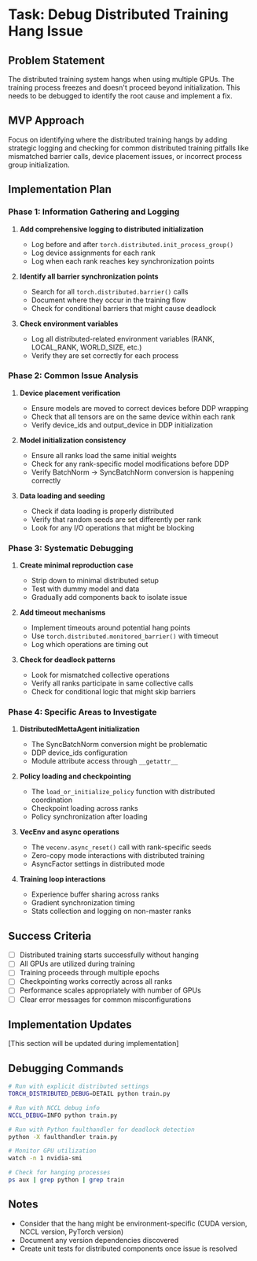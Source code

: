 # Task: Debug Distributed Training Hang Issue

## Problem Statement
The distributed training system hangs when using multiple GPUs. The training process freezes and doesn't proceed beyond initialization. This needs to be debugged to identify the root cause and implement a fix.

## MVP Approach
Focus on identifying where the distributed training hangs by adding strategic logging and checking for common distributed training pitfalls like mismatched barrier calls, device placement issues, or incorrect process group initialization.

## Implementation Plan

### Phase 1: Information Gathering and Logging
1. **Add comprehensive logging to distributed initialization**
   - Log before and after `torch.distributed.init_process_group()`
   - Log device assignments for each rank
   - Log when each rank reaches key synchronization points

2. **Identify all barrier synchronization points**
   - Search for all `torch.distributed.barrier()` calls
   - Document where they occur in the training flow
   - Check for conditional barriers that might cause deadlock

3. **Check environment variables**
   - Log all distributed-related environment variables (RANK, LOCAL_RANK, WORLD_SIZE, etc.)
   - Verify they are set correctly for each process

### Phase 2: Common Issue Analysis
1. **Device placement verification**
   - Ensure models are moved to correct devices before DDP wrapping
   - Check that all tensors are on the same device within each rank
   - Verify device_ids and output_device in DDP initialization

2. **Model initialization consistency**
   - Ensure all ranks load the same initial weights
   - Check for any rank-specific model modifications before DDP
   - Verify BatchNorm → SyncBatchNorm conversion is happening correctly

3. **Data loading and seeding**
   - Check if data loading is properly distributed
   - Verify that random seeds are set differently per rank
   - Look for any I/O operations that might be blocking

### Phase 3: Systematic Debugging
1. **Create minimal reproduction case**
   - Strip down to minimal distributed setup
   - Test with dummy model and data
   - Gradually add components back to isolate issue

2. **Add timeout mechanisms**
   - Implement timeouts around potential hang points
   - Use `torch.distributed.monitored_barrier()` with timeout
   - Log which operations are timing out

3. **Check for deadlock patterns**
   - Look for mismatched collective operations
   - Verify all ranks participate in same collective calls
   - Check for conditional logic that might skip barriers

### Phase 4: Specific Areas to Investigate
1. **DistributedMettaAgent initialization**
   - The SyncBatchNorm conversion might be problematic
   - DDP device_ids configuration
   - Module attribute access through `__getattr__`

2. **Policy loading and checkpointing**
   - The `load_or_initialize_policy` function with distributed coordination
   - Checkpoint loading across ranks
   - Policy synchronization after loading

3. **VecEnv and async operations**
   - The `vecenv.async_reset()` call with rank-specific seeds
   - Zero-copy mode interactions with distributed training
   - AsyncFactor settings in distributed mode

4. **Training loop interactions**
   - Experience buffer sharing across ranks
   - Gradient synchronization timing
   - Stats collection and logging on non-master ranks

## Success Criteria
- [ ] Distributed training starts successfully without hanging
- [ ] All GPUs are utilized during training
- [ ] Training proceeds through multiple epochs
- [ ] Checkpointing works correctly across all ranks
- [ ] Performance scales appropriately with number of GPUs
- [ ] Clear error messages for common misconfigurations

## Implementation Updates
[This section will be updated during implementation]

## Debugging Commands
```bash
# Run with explicit distributed settings
TORCH_DISTRIBUTED_DEBUG=DETAIL python train.py

# Run with NCCL debug info
NCCL_DEBUG=INFO python train.py

# Run with Python faulthandler for deadlock detection
python -X faulthandler train.py

# Monitor GPU utilization
watch -n 1 nvidia-smi

# Check for hanging processes
ps aux | grep python | grep train
```

## Notes
- Consider that the hang might be environment-specific (CUDA version, NCCL version, PyTorch version)
- Document any version dependencies discovered
- Create unit tests for distributed components once issue is resolved